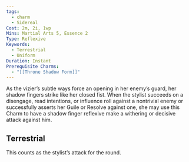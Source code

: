 ```yaml
---
tags:
  - charm
  - Sidereal
Cost: 2m, 2i, 1wp
Mins: Martial Arts 5, Essence 2
Type: Reflexive
Keywords:
  - Terrestrial
  - Uniform
Duration: Instant
Prerequisite Charms:
  - "[[Throne Shadow Form]]"
---
```

As the vizier’s subtle ways force an opening in her enemy’s guard, her shadow fingers strike like her closed fist. When the stylist succeeds on a disengage, read intentions, or influence roll against a nontrivial enemy or successfully asserts her Guile or Resolve against one, she may use this Charm to have a shadow finger reflexive make a withering or decisive attack against him. 
## Terrestrial

This counts as the stylist’s attack for the round.